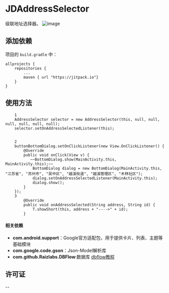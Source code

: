 # JDAddressSelector
级联地址选择器。
![image](https://github.com/eric-zhang-dev/AddressSelector/tree/master/screenshots/aa4.jpg)

## 添加依赖

项目的 `build.gradle` 中：

    allprojects {
        repositories {
            ...
            maven { url "https://jitpack.io"}
        }
    }
    
## 使用方法
        1
        AddressSelector selector = new AddressSelector(this, null, null, null, null, null, null);
        selector.setOnAddressSelectedListener(this);


        2
        buttonBottomDialog.setOnClickListener(new View.OnClickListener() {
            @Override
            public void onClick(View v) {
               ~~BottomDialog.show(MainActivity.this, MainActivity.this);~~
                BottomDialog dialog = new BottomDialog(MainActivity.this, "江苏省", "苏州市", "吴中区", "越溪街道", "越溪管理区", "木林社区");
                dialog.setOnAddressSelectedListener(MainActivity.this);
                dialog.show();
            }
        });
        3
            @Override
            public void onAddressSelected(String address, String id) {
                T.showShort(this, address + "---->" + id);
            }
    
#### 相关依赖

- **com.android.support**：Google官方适配包，用于提供卡片、列表、主题等基础模块
- **com.google.code.gson**：Json-Model解析库
- **com.github.Raizlabs.DBFlow**:数据库  [dbflow教程](https://yumenokanata.gitbooks.io/dbflow-tutorials/content/tables_and_database_properties.html)

## 许可证
--